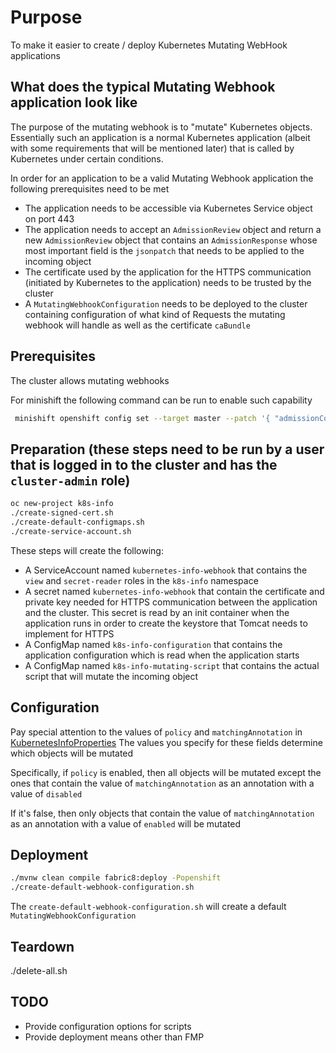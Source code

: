 # Purpose 

To make it easier to create / deploy Kubernetes Mutating WebHook applications

## What does the typical Mutating Webhook application look like

The purpose of the mutating webhook is to "mutate" Kubernetes objects.
Essentially such an application is a normal Kubernetes application (albeit with some requirements that will be mentioned later)
that is called by Kubernetes under certain conditions.

In order for an application to be a valid Mutating Webhook application the following prerequisites need to be met

* The application needs to be accessible via Kubernetes Service object on port 443
* The application needs to accept an `AdmissionReview` object and return a new `AdmissionReview` object
that contains an `AdmissionResponse` whose most important field is the `jsonpatch` that needs to be applied to the 
incoming object
* The certificate used by the application for the HTTPS communication (initiated by Kubernetes to the application) needs 
to be trusted by the cluster
* A `MutatingWebhookConfiguration` needs to be deployed to the cluster containing configuration of what kind of Requests
the mutating webhook will handle as well as the certificate `caBundle`
   

## Prerequisites

The cluster allows mutating webhooks

For minishift the following command can be run to enable such capability

```bash
 minishift openshift config set --target master --patch '{ "admissionConfig": { "pluginConfig": { "MutatingAdmissionWebhook": { "configuration": {  "apiVersion": "v1",  "disable": false,  "kind": "DefaultAdmissionConfig" } } } }, "kubernetesMasterConfig": { "controllerArguments": { "cluster-signing-cert-file": [ "ca.crt" ], "cluster-signing-key-file": [ "ca.key" ] } } }'
```

## Preparation (these steps need to be run by a user that is logged in to the cluster and has the `cluster-admin` role)

```bash
oc new-project k8s-info
./create-signed-cert.sh
./create-default-configmaps.sh
./create-service-account.sh
```

These steps will create the following:

* A ServiceAccount named `kubernetes-info-webhook` that contains the `view` and `secret-reader` roles in the `k8s-info` namespace
* A secret named `kubernetes-info-webhook` that contain the certificate and private key needed for HTTPS communication
between the application and the cluster.
This secret is read by an init container when the application runs in order to create the keystore that Tomcat needs to implement for HTTPS 
* A ConfigMap named `k8s-info-configuration` that contains the application configuration which is read when the application starts
* A ConfigMap named `k8s-info-mutating-script` that contains the actual script that will mutate the incoming object

## Configuration

Pay special attention to the values of `policy` and `matchingAnnotation` in [KubernetesInfoProperties](src/main/groovy/me/snowdrop/kubernetes/info/webhook/KubernetesInfoProperties.groovy)
The values you specify for these fields determine which objects will be mutated

Specifically, if `policy` is enabled, then all objects will be mutated except the ones
that contain the value of `matchingAnnotation` as an annotation with a value of `disabled`

If it's false, then only objects that contain the value of `matchingAnnotation` as an annotation with a value of `enabled`
will be mutated

## Deployment 

```bash
./mvnw clean compile fabric8:deploy -Popenshift
./create-default-webhook-configuration.sh
```

The `create-default-webhook-configuration.sh` will create a default `MutatingWebhookConfiguration`

## Teardown

./delete-all.sh 

## TODO 

* Provide configuration options for scripts 
* Provide deployment means other than FMP
